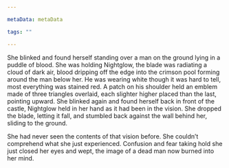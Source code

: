 ```yaml
---

metaData: metaData

tags: ""

---
```


She blinked and found herself standing over a man on the ground lying in a puddle of blood. She was holding Nightglow, the blade was radiating a cloud of dark air, blood dripping off the edge into the crimson pool forming around the man below her. He was wearing white though it was hard to tell, most everything was stained red. A patch on his shoulder held an emblem made of three triangles overlaid, each slighter higher placed than the last, pointing upward. She blinked again and found herself back in front of the castle, Nightglow held in her hand as it had been in the vision. She dropped the blade, letting it fall, and stumbled back against the wall behind her, sliding to the ground. 

She had never seen the contents of that vision before. She couldn’t comprehend what she just experienced. Confusion and fear taking hold she just closed her eyes and wept, the image of a dead man now burned into her mind.